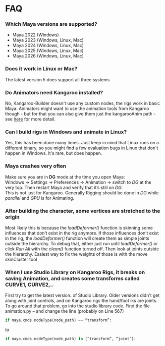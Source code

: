 # FAQ

### Which Maya versions are supported?

- Maya 2022 (Windows)
- Maya 2023 (Windows, Linux, Mac)
- Maya 2024 (Windows, Linux, Mac)
- Maya 2025 (Windows, Linux, Mac)
- Maya 2026 (Windows, Linux, Mac)


### Does it work in Linux or Mac?
The latest version 5 does support all three systems


### Do Animators need Kangaroo installed?
No, Kangaroo-Builder doesn't use any custom nodes, the rigs work in basic Maya.
Animators might want to use the animation tools from Kangaroo though - but for that you can also give them just
the kangarooAnim path - see [here](picker.md#tool-installation) for more detail.


### Can I build rigs in Windows and animate in Linux?
Yes, this has been done many times. Just keep in mind that Linux runs on a different binary, so you might find a few
evaluation bugs in Linux that don't happen in Windows. It's rare, but does happen.

### Maya crashes very often
Make sure you are in **DG** mode at the time you open Maya:  
Windows -> Settings -> Preferences -> Animation -> switch to *DG* at the very top. Then restart Maya and verify that it’s still on *DG*.    
This is not just for Kangaroo. Generally Rigging should be done in *DG* while *parallel* and *GPU* is for Animating.


### After building the character, some vertices are stretched to the origin
Most likely this is because the *loadDeformer()* function is skinning some influences that don’t exist in the rig anymore. 
If those influences don’t exist in the rig, the *loadDeformer()* function will create them as simple joints outside the hierarchy.
To debug that, either just run until *loadDeformer()* or click *Run All* with the *clean()* function turned off. 
Then look at joints outside the hierarchy. Easiest way to fix the weights of those is with the move skinCluster tool

### When I use Studio Library on Kangaroo Rigs, it breaks on saving Animation, and creates some transforms called CURVE1, CURVE2,..
First try to get the latest version. of Studio Library. Older versions didn't get along with joint controls, and on Kangaroo rigs the 
hand/foot iks are joints. 
To go around that problem, go into the studio library code. Find the file animation.py – and change the line (probably on Line 567)
``` python
if maya.cmds.nodeType(node_path) == “transform”:
```
to
``` python
if maya.cmds.nodeType(node_path) in [“transform”, “joint”]:
```

